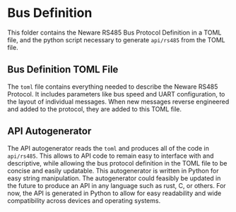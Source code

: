 # Bus Definition
This folder contains the Neware RS485 Bus Protocol Definition in a TOML file, and the python script necessary to generate ```api/rs485``` from the TOML file.

## Bus Definition TOML File
The ```toml``` file contains everything needed to describe the Neware RS485 Protocol. It includes parameters like bus speed and UART configuration, to the layout of individual messages. When new messages reverse engineered and added to the protocol, they are added to this TOML file.

## API Autogenerator
The API autogenerator reads the ```toml``` and produces all of the code in ```api/rs485```. This allows to API code to remain easy to interface with and descriptive, while allowing the bus protocol definition in the TOML file to be concise and easily updatable. This autogenerator is written in Python for easy string manipulation. The autogenerator could feasibly be updated in the future to produce an API in any language such as rust, C, or others. For now, the API is generated in Python to allow for easy readability and wide compatibility across devices and operating systems.